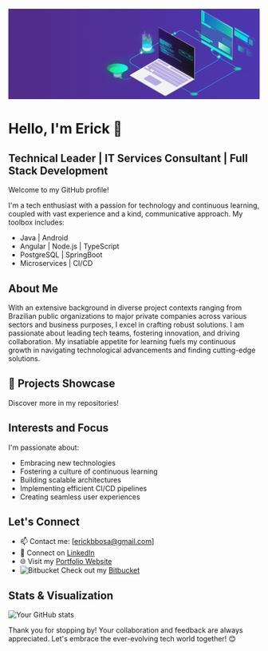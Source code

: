 
![Welcome to my Github profile!](github-image-profile.gif)

# Hello, I'm Erick 👋
## Technical Leader | IT Services Consultant | Full Stack Development

Welcome to my GitHub profile!

I'm a tech enthusiast with a passion for technology and continuous learning, coupled with vast experience and a kind, communicative approach. My toolbox includes:

- Java | Android
- Angular | Node.js | TypeScript
- PostgreSQL | SpringBoot
- Microservices | CI/CD

## About Me

With an extensive background in diverse project contexts ranging from Brazilian public organizations to major private companies across various sectors and business purposes, I excel in crafting robust solutions. I am passionate about leading tech teams, fostering innovation, and driving collaboration. My insatiable appetite for learning fuels my continuous growth in navigating technological advancements and finding cutting-edge solutions.

## 🚧 Projects Showcase

Discover more in my repositories!

## Interests and Focus

I'm passionate about:

- Embracing new technologies
- Fostering a culture of continuous learning
- Building scalable architectures
- Implementing efficient CI/CD pipelines
- Creating seamless user experiences

## Let's Connect

- 📫 Contact me: [erickbbosa@gmail.com]
- 💬 Connect on [LinkedIn](https://www.linkedin.com/in/erickricardovieirabarbosa/)
- 🌐 Visit my [Portfolio Website](YourPortfolioWebsite)
- ![Bitbucket](https://img.icons8.com/color/21/000000/bitbucket.png) Check out my [Bitbucket](https://bitbucket.org/ervbtech/)

## Stats & Visualization

![Your GitHub stats](https://github-readme-stats.vercel.app/api?username=erickbarbosa&show_icons=true)

Thank you for stopping by! Your collaboration and feedback are always appreciated. Let's embrace the ever-evolving tech world together! 😊

